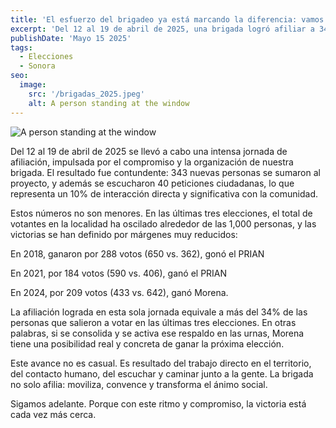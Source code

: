 ```yaml
---
title: 'El esfuerzo del brigadeo ya está marcando la diferencia: vamos por el triunfo'
excerpt: 'Del 12 al 19 de abril de 2025, una brigada logró afiliar a 343. En un contexto electoral donde las victorias previas se definieron por márgenes estrechos (288, 184 y 209 votos en 2018, 2021 y 2024 respectivamente). Se destaca que este avance es fruto del trabajo territorial y del contacto directo con la gente, lo que da a Morena una posibilidad real de ganar la próxima elección si se moviliza este respaldo en las urnas.'
publishDate: 'Mayo 15 2025'
tags:
  - Elecciones
  - Sonora
seo:
  image:
    src: '/brigadas_2025.jpeg'
    alt: A person standing at the window
---
```


![A person standing at the window](/brigadas_2025.jpeg)


Del 12 al 19 de abril de 2025 se llevó a cabo una intensa jornada de afiliación, impulsada por el compromiso y la organización de nuestra brigada. El resultado fue contundente: 343 nuevas personas se sumaron al proyecto, y además se escucharon 40 peticiones ciudadanas, lo que representa un 10% de interacción directa y significativa con la comunidad.

Estos números no son menores. En las últimas tres elecciones, el total de votantes en la localidad ha oscilado alrededor de las 1,000 personas, y las victorias se han definido por márgenes muy reducidos:

En 2018, ganaron por 288 votos (650 vs. 362), gonó el PRIAN

En 2021, por 184 votos (590 vs. 406), ganó el PRIAN

En 2024, por 209 votos (433 vs. 642), ganó Morena.

La afiliación lograda en esta sola jornada equivale a más del 34% de las personas que salieron a votar en las últimas tres elecciones.
En otras palabras, si se consolida y se activa ese respaldo en las urnas, Morena tiene una posibilidad real y concreta de ganar la próxima elección.

Este avance no es casual.
Es resultado del trabajo directo en el territorio, del contacto humano, del escuchar y caminar junto a la gente.
La brigada no solo afilia: moviliza, convence y transforma el ánimo social.

Sigamos adelante.
Porque con este ritmo y compromiso, la victoria está cada vez más cerca.